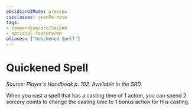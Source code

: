 ```yaml
---
obsidianUIMode: preview
cssclasses: json5e-note
tags:
- compendium/src/5e/phb
- optional-feature/mm
aliases: ["Quickened Spell"]
---
```

# Quickened Spell
*Source: Player's Handbook p. 102. Available in the SRD.* 

When you cast a spell that has a casting time of 1 action, you can spend 2 sorcery points to change the casting time to 1 bonus action for this casting.